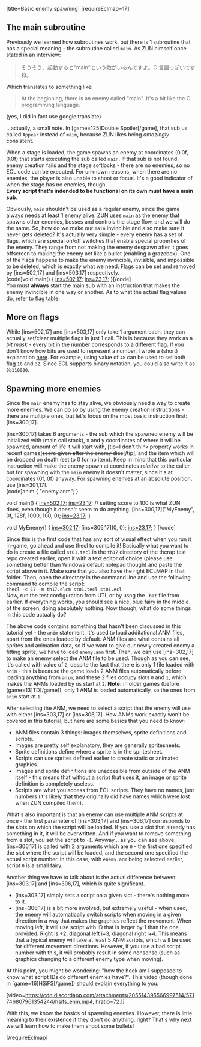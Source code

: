 [title=Basic enemy spawning]
[requireEclmap=17]
## The main subroutine
Previously we learned how subroutines work, but there is 1 subroutine that has a special meaning - the subroutine called `main`. As ZUN himself once stated in an interview:  
> そうそう、起動すると"main"という敵がいるんですよ。C 言語っぽいですね。  

Which translates to something like:  
> At the beginning, there is an enemy called "main". It's a bit like the C programming language.

(yes, I did in fact use google translate)  

\.\.\.actually, a small note. In [game=125]Double Spoiler[/game], that sub us called `Appear` instead of `main`, because ZUN likes being *amazingly* consistent.

When a stage is loaded, the game spawns an enemy at coordinates (0.0f, 0.0f) that starts executing the sub called `main`. If that sub is not found, enemy creation fails and the stage softlocks - there are no enemies, so no ECL code can be executed. For unknown reasons, when there are no enemies, the player is also unable to shoot or focus. It's a good indicator of when the stage has no enemies, though.  
**Every script that's indended to be functional on its own must have a main sub**.  
  
Obviously, `main` shouldn't be used as a regular enemy, since the game always needs at least 1 enemy alive. ZUN uses `main` as the enemy that spawns other enemies, bosses and controls the stage flow, and we will do the same. So, how do we make our `main` invincible and also make sure it never gets deleted? It's actually very simple - every enemy has a set of flags, which are special on/off switches that enable special properties of the enemy. They range from not making the enemy despawn after it goes offscreen to making the enemy act like a bullet (enabling a grazebox). One of the flags happens to make the enemy invincible, invisible, and impossible to be deleted, which is exactly what we need. Flags can be set and removed by [ins=502,17] and [ins=503,17] respectively.  
[code]void main() {
    [ins=502,17](32);
    [ins=23,17](10000);
}[/code]  
You must **always** start the main sub with an instruction that makes the enemy invincible in one way or another. As to what the actual flag values do, refer to [flag table](#s=modding/flags).

## More on flags
While [ins=502,17] and [ins=503,17] only take 1 argument each, they can actually set/clear multiple flags in just 1 call. This is because they work as a *bit mask* - every bit in the number corresponds to a different flag. If you don't know how bits are used to represent a number, I wrote a (short) explanation [here](#s=ecl-tutorial/3b). For example, using value of `48` can be used to set both flag `16` and `32`. Since ECL supports binary notation, you could also write it as `0b110000`.

## Spawning more enemies
Since the `main` enemy has to stay alive, we obviously need a way to create more enemies. We can do so by using the enemy creation instructions - there are multiple ones, but let's focus on the most basic instruction first: [ins=300,17].  

[ins=300,17] takes 6 arguments - the sub which the spawned enemy will be initialized with (main call stack), x and y coordinates of where it will be spawned, amount of life it will start with, [tip=I don&apos;t think property works in recent games]~~score given after the enemy dies~~[/tip], and the item which will be dropped on death (set to 0 for no item). Keep in mind that this particular instruction will make the enemy spawn at coordinates *relative* to the caller, but for spawning with the `main` enemy it doesn't matter, since it's at coordinates (0f, 0f) anyway. For spawning enemies at an absolute position, use [ins=301,17].  
[code]anim {
    "enemy.anm";
}

void main() {
    [ins=502,17](32);
    [ins=23,17](60);
    // setting score to 100 is what ZUN does, even though it doesn't seem to do anything.
    [ins=300,17]("MyEnemy", 0f, 128f, 1000, 100, 0);
    [ins=23,17](10000);
}

void MyEnemy() {
    [ins=302,17](2);
    [ins=306,17](0, 0);
    [ins=23,17](10000);
}
[/code]  

Since this is the first code that has any sort of visual effect when you run it in-game, go ahead and use thecl to compile it! Basically what you want to do is create a file called `st01.tecl` in the `th17` directory of the thcrap test repo created earlier, open it with a text editor of choice (please use something better than Windows default notepad though) and paste the script above in it. Make sure that you also have the right ECLMAP in that folder. Then, open the directory in the command line and use the following command to compile the script:  
`thecl -c 17 -m th17.elcm st01.tecl st01.ecl`  
Now, run the test configuration from UTL or by usng the `.bat` file from earlier. If everything works, you should see a nice, blue fairy in the middle of the screen, doing absolutely nothing. Now though, what do some things in this code actually do?  
  
The above code contains something that hasn't been discussed in this tutorial yet - the `anim` statement. It's used to load additational ANM files, apart from the ones loaded by default. ANM files are what contains all sprites and animation data, so if we want to give our newly created enemy a fitting sprite, we have to load `enemy.anm` first. Then, we can use [ins=302,17] to make an enemy select the ANM file to be used. Though as you can see, it's called with value of `2`, despite the fact that there is only 1 file loaded with `anim` - this is because the game loads 2 ANM files automatically before loading anything from `anim`, and these 2 files occupy slots `0` and `1`, which makes the ANMs loaded by us start at `2`. **Note:** in older games (before [game=13]TD[/game]), only 1 ANM is loaded automatically, so the ones from `anim` start at `1`.  

After selecting the ANM, we need to select a script that the enemy will use with either [ins=303,17] or [ins=306,17]. How ANMs work exactly won't be covered in this tutorial, but here are some basics that you need to know:
- ANM files contain 3 things: images themselves, sprite definitions and scripts.
- Images are pretty self explanatory, they are generally spritesheets.
- Sprite definitions define where a sprite is in the spritesheet.
- Scripts can use sprites defined earlier to create static or animated graphics.
- Images and sprite definitions are unaccesible from outside of the ANM itself - this means that without a script that uses it, an image or sprite definition is completely useless.
- Scripts are what you access from ECL scripts. They have no names, just numbers (it's likely that they originally did have names which were lost when ZUN compiled them).

What's also important is that an enemy can use multiple ANM scripts at once - the first parameter of [ins=303,17] and [ins=306,17] corresponds to the slots on which the script will be loaded. If you use a slot that already has something in it, it will be overwritten. And if you want to remove something from a slot, you set the script to `-1`. Anyway\.\.\. as you can see above, [ins=306,17] is called with 2 arguments which are `0` - the first one specified the slot where the script will be loaded, and the second one specified the actual script number. In this case, with `enemy.anm` being selected earlier, script `0` is a small fairy.  

Another thing we have to talk about is the actual difference between [ins=303,17] and [ins=306,17], which is quite significant.
- [ins=303,17] simply sets a script on a given slot - there's nothing more to it.
- [ins=306,17] is a bit more involved, but extremely useful - when used, the enemy will automatically switch scripts when moving in a given direction in a way that makes the graphics reflect the movement. When moving left, it will use script with ID that is larger by 1 than the one provided. Right is +2, diagonal left i+3, diagonal right i+4. This means that a typical enemy will take at least 5 ANM scripts, which will be used for different movement directions. However, if you use a bad script number with this, it will probably result in some nonsense (such as graphics changing to a different enemy type when moving).

At this point, you might be wondering: "how the heck am I supposed to know what script IDs do different enemies have?". This video (though done in [game=16]HSiFS[/game]) should explain everything to you.

[video=https://cdn.discordapp.com/attachments/205514395566997514/571746807961354244/hsifs_enm.mp4, hratio=72.1]

With this, we know the basics of spawning enemies. However, there is little meaning to their existence if they don't do anything, right? That's why next we will learn how to make them shoot some bullets!

[/requireEclmap]
